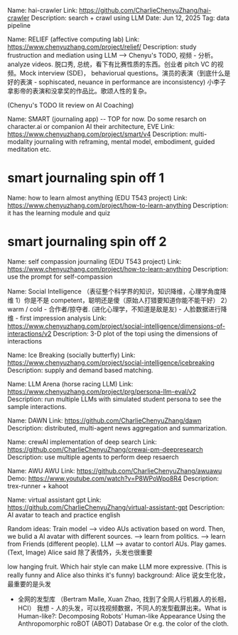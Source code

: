 Name: hai-crawler
Link: https://github.com/CharlieChenyuZhang/hai-crawler
Description: search + crawl using LLM
Date: Jun 12, 2025
Tag: data pipeline

Name: RELIEF (affective computing lab)
Link: https://www.chenyuzhang.com/project/relief/
Description: study frustruction and mediation using LLM
--> Chenyu's TODO, 视频 - 分析。analyze videos. 脱口秀, 总统，看下有比赛性质的东西。创业者 pitch VC 的视频。Mock interview (SDE)， behaviorual questions。演员的表演（到底什么是好的表演 - sophiscated, neuance in performance are inconsistency) 小李子拿影帝的表演和没拿奖的作品比。歌颂人性的复杂。

(Chenyu's TODO lit review on AI Coaching)

Name: SMART (journaling app) -- TOP for now. Do some resarch on character.ai or companion AI their architecture, EVE
Link: https://www.chenyuzhang.com/project/smart/v4
Description: multi-modality journaling with reframing, mental model, embodiment, guided meditation etc.

# smart journaling spin off 1

Name: how to learn almost anything (EDU T543 project)
Link: https://www.chenyuzhang.com/project/how-to-learn-anything
Description: it has the learning module and quiz

# smart journaling spin off 2

Name: self compassion journaling (EDU T543 project)
Link: https://www.chenyuzhang.com/project/how-to-learn-anything
Description: use the prompt for self-compassion

Name: Social Intelligence （表征整个科学界的知识，知识降维，心理学角度降维 1）你是不是 competent，聪明还是傻（原始人打猎要知道你能不能干好） 2）warm / cold - 合作者/掠夺者. (进化心理学，不知道是敌是友) - 人脸数据进行降维 - first impression analysis
Link: https://www.chenyuzhang.com/project/social-intelligence/dimensions-of-interactions/v2
Description: 3-D plot of the topi using the dimensions of interactions

Name: Ice Breaking (socially butterfly)
Link: https://www.chenyuzhang.com/project/social-intelligence/icebreaking
Description: supply and demand based matching.

Name: LLM Arena (horse racing LLM)
Link: https://www.chenyuzhang.com/project/prg/persona-llm-eval/v2
Description: run multiple LLMs with simulated student persona to see the sample interactions.

Name: DAWN
Link: https://github.com/CharlieChenyuZhang/dawn
Description: distributed, multi-agent news aggregation and summarization.

Name: crewAI implementation of deep search
Link: https://github.com/CharlieChenyuZhang/crewai-pm-deepresearch
Description: use multiple agents to perform deep resaerch

Name: AWU AWU
Link: https://github.com/CharlieChenyuZhang/awuawu
Demo: https://www.youtube.com/watch?v=P8WPoWpo8R4
Description: trex-runner + kahoot

Name: virtual assistant gpt
Link: https://github.com/CharlieChenyuZhang/virtual-assistant-gpt
Description: AI avatar to teach and practice english

Random ideas:
Train model --> video AUs activation based on word.
Then, we bulid a AI avatar with different sources.
--> learn from politics.
--> learn from Friends (different people).
LLM --> avatar to contorl AUs.
Play games. (Text, Image)
Alice said 除了表情外，头发也很重要

low hanging fruit. Which hair style can make LLM more expressive. (This is really funny and Alice also thinks it's funny)
background: Alice 说女生化妆，最重要的是头发

- 全网的发型库 （Bertram Malle, Xuan Zhao, 找到了全网人行机器人的长相， HCI）
  我想 - 人的头发，可以找视频数据，不同人的发型截屏出来。What is Human-like?: Decomposing Robots’ Human-like Appearance Using the Anthropomorphic roBOT (ABOT) Database
  Or e.g. the color of the cloth.
